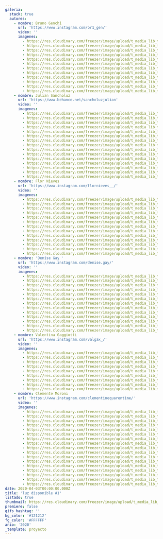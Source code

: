 ```yaml
---
galeria:
  stack: true
  autores:
    - nombre: Bruno Genchi
      url: 'https://www.instagram.com/br1_gen/'
      video: ''
      imagenes:
        - https://res.cloudinary.com/freezer/image/upload/t_media_lib_thumb/v1586198076/2020/1_xiwqbe.jpg
        - https://res.cloudinary.com/freezer/image/upload/t_media_lib_thumb/v1586198105/2020/2_ndpcoj.jpg
        - https://res.cloudinary.com/freezer/image/upload/t_media_lib_thumb/v1586197695/2020/4_c8ia3m.jpg
        - https://res.cloudinary.com/freezer/image/upload/t_media_lib_thumb/v1586197697/2020/3_pyivrm.jpg
        - https://res.cloudinary.com/freezer/image/upload/t_media_lib_thumb/v1586197487/2020/5_rjbte2.jpg
        - https://res.cloudinary.com/freezer/image/upload/t_media_lib_thumb/v1586197486/2020/6_g2yof7.jpg
        - https://res.cloudinary.com/freezer/image/upload/t_media_lib_thumb/v1586197398/2020/8_ky6rir.jpg
        - https://res.cloudinary.com/freezer/image/upload/t_media_lib_thumb/v1586197398/2020/7_g7lcuy.jpg
        - https://res.cloudinary.com/freezer/image/upload/t_media_lib_thumb/v1586197234/2020/12_dofcop.jpg
        - https://res.cloudinary.com/freezer/image/upload/t_media_lib_thumb/v1586197365/2020/10_bufm7r.jpg
        - https://res.cloudinary.com/freezer/image/upload/t_media_lib_thumb/v1586197365/2020/9_xnews9.jpg
        - https://res.cloudinary.com/freezer/image/upload/t_media_lib_thumb/v1586197234/2020/11_xnjnmv.jpg
    - nombre: Julian Sancholuz
      url: 'https://www.behance.net/sancholuzjulian'
      video: ''
      imagenes:
        - https://res.cloudinary.com/freezer/image/upload/t_media_lib_thumb/v1586185173/2020/21_alqjtt.jpg
        - https://res.cloudinary.com/freezer/image/upload/t_media_lib_thumb/v1585966515/2020/20_njxb8x.jpg
        - https://res.cloudinary.com/freezer/image/upload/t_media_lib_thumb/v1585966287/2020/18_blppz7.jpg
        - https://res.cloudinary.com/freezer/image/upload/t_media_lib_thumb/v1585966238/2020/17_e99bkj.jpg
        - https://res.cloudinary.com/freezer/image/upload/t_media_lib_thumb/v1585966188/2020/16_bcwet3.jpg
        - https://res.cloudinary.com/freezer/image/upload/t_media_lib_thumb/v1585966180/2020/15_phffch.jpg
        - https://res.cloudinary.com/freezer/image/upload/t_media_lib_thumb/v1585966044/2020/14_zjz8q7.jpg
        - https://res.cloudinary.com/freezer/image/upload/t_media_lib_thumb/v1585965908/2020/13_yilvh8.jpg
        - https://res.cloudinary.com/freezer/image/upload/t_media_lib_thumb/v1585965764/2020/11_vvpl83.jpg
        - https://res.cloudinary.com/freezer/image/upload/t_media_lib_thumb/v1585965370/2020/9_trh8jl.jpg
        - https://res.cloudinary.com/freezer/image/upload/t_media_lib_thumb/v1585965148/2020/7_enainf.jpg
        - https://res.cloudinary.com/freezer/image/upload/t_media_lib_thumb/v1585965126/2020/5_yx4kba.jpg
        - https://res.cloudinary.com/freezer/image/upload/t_media_lib_thumb/v1585965019/2020/1_cyu3jt.jpg
        - https://res.cloudinary.com/freezer/image/upload/t_media_lib_thumb/v1585965041/2020/2_stkfsh.jpg
        - https://res.cloudinary.com/freezer/image/upload/t_media_lib_thumb/v1585965080/2020/3_u0vl3b.jpg
    - nombre: Flor Nieves
      url: 'https://www.instagram.com/flornieves__/'
      video: ''
      imagenes:
        - https://res.cloudinary.com/freezer/image/upload/t_media_lib_thumb/v1586188454/2020/13_n8fxid.jpg
        - https://res.cloudinary.com/freezer/image/upload/t_media_lib_thumb/v1586188265/2020/11_spnm6w.jpg
        - https://res.cloudinary.com/freezer/image/upload/t_media_lib_thumb/v1586188264/2020/10_ojiy8z.jpg
        - https://res.cloudinary.com/freezer/image/upload/t_media_lib_thumb/v1586188281/2020/12_y7w9st.jpg
        - https://res.cloudinary.com/freezer/image/upload/t_media_lib_thumb/v1586188187/2020/8_saxo9k.jpg
        - https://res.cloudinary.com/freezer/image/upload/t_media_lib_thumb/v1586188187/2020/7_g9gzsk.jpg
        - https://res.cloudinary.com/freezer/image/upload/t_media_lib_thumb/v1586188187/2020/9_xzcm4o.jpg
        - https://res.cloudinary.com/freezer/image/upload/t_media_lib_thumb/v1586188173/2020/4_jgmel7.jpg
        - https://res.cloudinary.com/freezer/image/upload/t_media_lib_thumb/v1586188173/2020/6_turbly.jpg
        - https://res.cloudinary.com/freezer/image/upload/t_media_lib_thumb/v1586188173/2020/5_jzqupu.jpg
        - https://res.cloudinary.com/freezer/image/upload/t_media_lib_thumb/v1586188141/2020/2_hbyjnm.jpg
        - https://res.cloudinary.com/freezer/image/upload/t_media_lib_thumb/v1586188141/2020/1_jwjkmn.jpg
        - https://res.cloudinary.com/freezer/image/upload/t_media_lib_thumb/v1586188141/2020/3_x74d0p.jpg
    - nombre: 'Denise Gay '
      url: 'https://www.instagram.com/denise.gay/'
      video: ''
      imagenes:
        - https://res.cloudinary.com/freezer/image/upload/t_media_lib_thumb/v1586379494/2020/1_mvuuvp.jpg
        - https://res.cloudinary.com/freezer/image/upload/t_media_lib_thumb/v1586379593/2020/2_sjapoc.jpg
        - https://res.cloudinary.com/freezer/image/upload/t_media_lib_thumb/v1586379612/2020/3_gyoiva.jpg
        - https://res.cloudinary.com/freezer/image/upload/t_media_lib_thumb/v1586379596/2020/4_kgpsqq.jpg
        - https://res.cloudinary.com/freezer/image/upload/t_media_lib_thumb/v1586380115/2020/5_u8wktu.jpg
        - https://res.cloudinary.com/freezer/image/upload/t_media_lib_thumb/v1586380193/2020/6_hoqnjf.jpg
        - https://res.cloudinary.com/freezer/image/upload/t_media_lib_thumb/v1586380304/2020/9_v9tg2k.jpg
        - https://res.cloudinary.com/freezer/image/upload/t_media_lib_thumb/v1586380431/2020/10_tgxr9c.jpg
        - https://res.cloudinary.com/freezer/image/upload/t_media_lib_thumb/v1586380904/2020/12_dqpsov.jpg
        - https://res.cloudinary.com/freezer/image/upload/t_media_lib_thumb/v1586380744/2020/11_hiewh3.jpg
        - https://res.cloudinary.com/freezer/image/upload/t_media_lib_thumb/v1586381428/2020/12_t6esc1.jpg
        - https://res.cloudinary.com/freezer/image/upload/t_media_lib_thumb/v1586381538/2020/13_zka2uk.jpg
        - https://res.cloudinary.com/freezer/image/upload/t_media_lib_thumb/v1586381593/2020/14-2_fwxdvw.jpg
    - nombre: Valentina Gaggiotti
      url: 'https://www.instagram.com/valgax_/'
      video: ''
      imagenes:
        - https://res.cloudinary.com/freezer/image/upload/t_media_lib_thumb/v1586195056/2020/1_fcdpa0.jpg
        - https://res.cloudinary.com/freezer/image/upload/t_media_lib_thumb/v1586195057/2020/1a_hbyfwe.jpg
        - https://res.cloudinary.com/freezer/image/upload/t_media_lib_thumb/v1586196222/2020/2a_lxp3qe.jpg
        - https://res.cloudinary.com/freezer/image/upload/t_media_lib_thumb/v1586196279/2020/3a_hzqlxr.jpg
        - https://res.cloudinary.com/freezer/image/upload/t_media_lib_thumb/v1586196327/2020/5a_u0d1an.jpg
        - https://res.cloudinary.com/freezer/image/upload/t_media_lib_thumb/v1586196305/2020/4_l0hnvw.jpg
        - https://res.cloudinary.com/freezer/image/upload/t_media_lib_thumb/v1586196305/2020/4a_nezk2t.jpg
        - https://res.cloudinary.com/freezer/image/upload/t_media_lib_thumb/v1586196327/2020/5_jhej7x.jpg
        - https://res.cloudinary.com/freezer/image/upload/t_media_lib_thumb/v1586196221/2020/2_rubhwr.jpg
    - nombre: Clemente Moroni
      url: 'https://www.instagram.com/clementinequarentine/'
      video: ''
      imagenes:
        - https://res.cloudinary.com/freezer/image/upload/t_media_lib_thumb/v1586189122/2020/1_gg2hpw.jpg
        - https://res.cloudinary.com/freezer/image/upload/t_media_lib_thumb/v1586190429/2020/5_i0riwd.jpg
        - https://res.cloudinary.com/freezer/image/upload/t_media_lib_thumb/v1586189749/2020/6_bm8s48.jpg
        - https://res.cloudinary.com/freezer/image/upload/t_media_lib_thumb/v1586190419/2020/4_ixaq9d.jpg
        - https://res.cloudinary.com/freezer/image/upload/t_media_lib_thumb/v1586190798/2020/8_coofde.jpg
        - https://res.cloudinary.com/freezer/image/upload/t_media_lib_thumb/v1586190853/2020/9_svhgn1.jpg
        - https://res.cloudinary.com/freezer/image/upload/t_media_lib_thumb/v1586189118/2020/3_qe7amg.jpg
        - https://res.cloudinary.com/freezer/image/upload/t_media_lib_thumb/v1586190842/2020/10_fukw3g.jpg
        - https://res.cloudinary.com/freezer/image/upload/t_media_lib_thumb/v1586191143/2020/11_mlggnn.jpg
        - https://res.cloudinary.com/freezer/image/upload/t_media_lib_thumb/v1586189114/2020/002_y8bueq.jpg
        - https://res.cloudinary.com/freezer/image/upload/t_media_lib_thumb/v1586190803/2020/7_uecqev.jpg
        - https://res.cloudinary.com/freezer/image/upload/t_media_lib_thumb/v1586191133/2020/12_wqww8q.jpg
        - https://res.cloudinary.com/freezer/image/upload/t_media_lib_thumb/v1586191472/2020/13_iwvzy3.jpg
        - https://res.cloudinary.com/freezer/image/upload/t_media_lib_thumb/v1586191470/2020/14_kvblt4.jpg
        - https://res.cloudinary.com/freezer/image/upload/t_media_lib_thumb/v1586191529/2020/15_smto10.jpg
        - https://res.cloudinary.com/freezer/image/upload/t_media_lib_thumb/v1586191513/2020/16_kwn56w.jpg
        - https://res.cloudinary.com/freezer/image/upload/t_media_lib_thumb/v1586382019/2020/DSC_0108_h8apks.jpg
date: 2020-04-03T00:00:00.000Z
title: 'luz disponible #1'
listado: true
thumbnail: https://res.cloudinary.com/freezer/image/upload/t_media_lib_thumb/v1609559466/2021/luzdisp_njwtdt.jpg
premiere: false
gifs_hashtag: ''
bg_color: '#121212'
fg_color: '#FFFFFF'
anio: '2020'
_template: proyecto
---
```


